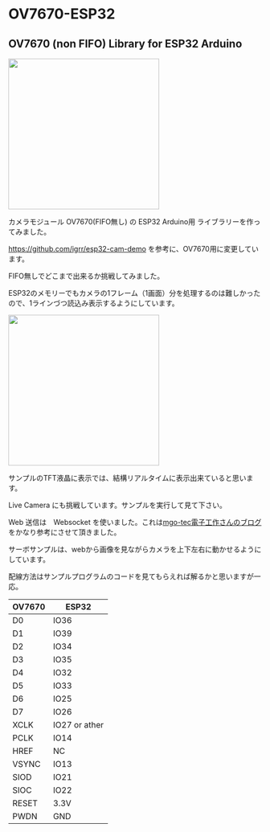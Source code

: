 # OV7670-ESP32
## OV7670 (non FIFO) Library for ESP32 Arduino

<img src="https://user-images.githubusercontent.com/29562647/27361020-a03662d2-565f-11e7-810f-891ff1fdd118.jpg" width="300px">

カメラモジュール OV7670(FIFO無し) の ESP32 Arduino用 ライブラリーを作ってみました。

https://github.com/igrr/esp32-cam-demo を参考に、OV7670用に変更しています。

FIFO無しでどこまで出来るか挑戦してみました。

ESP32のメモリーでもカメラの1フレーム（1画面）分を処理するのは難しかったので、1ラインづつ読込み表示するようにしています。

<img src="https://user-images.githubusercontent.com/29562647/27361033-b3c29f0a-565f-11e7-800c-c119fbbc370f.jpg" width="300px">

サンプルのTFT液晶に表示では、結構リアルタイムに表示出来ていると思います。

Live Camera にも挑戦しています。サンプルを実行して見て下さい。

Web 送信は　Websocket を使いました。これは[mgo-tec電子工作さんのブログ](https://www.mgo-tec.com/blog-entry-websocket-handshake.html "mgo-tec")をかなり参考にさせて頂きました。  
  
サーボサンプルは、webから画像を見ながらカメラを上下左右に動かせるようにしています。
  
配線方法はサンプルプログラムのコードを見てもらえれば解るかと思いますが一応。

| OV7670 | ESP32 |
|--------|-------|
|  D0    | IO36  |
|  D1    | IO39  |
|  D2    | IO34  |
|  D3    | IO35  |
|  D4    | IO32  |
|  D5    | IO33  |
|  D6    | IO25  |
|  D7    | IO26  |
|  XCLK  | IO27 or ather|
|  PCLK  | IO14  |
|  HREF  |  NC   |
|  VSYNC | IO13  |
|  SIOD  | IO21  |
|  SIOC  | IO22  |
|  RESET | 3.3V  |
|  PWDN  | GND   |

